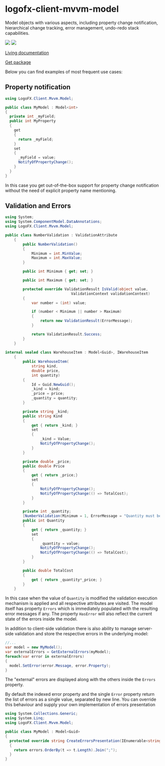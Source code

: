 # logofx-client-mvvm-model
Model objects with various aspects, including property change notification, hierarchical change tracking, error management, undo-redo stack capabilities.

<img src=https://ci.appveyor.com/api/projects/status/github/logofx/logofx-client-mvvm-model>
<img src=https://img.shields.io/nuget/dt/LogoFX.Client.Mvvm.Model?style=for-the-badge>

[Living documentation](https://ci.appveyor.com/api/projects/LogoFX/logofx-client-mvvm-model/artifacts/src/LogoFX.Client.Mvvm.Model.Specs/bin/LivingDoc.html)

[Get package](https://www.nuget.org/packages/LogoFX.Client.Mvvm.Model/)

Below you can find examples of most frequent use cases:

## Property notification

```csharp
using LogoFX.Client.Mvvm.Model;

public class MyModel : Model<int>
{
  private int _myField;
  public int MyProperty
  {
    get
    {
      return _myField;
    }
    set
    {
      _myField = value;
      NotifyOfPropertyChange();
    }
  }
}
```

In this case you get out-of-the-box support for property change notification without the need of explicit property name mentioning.

## Validation and Errors

```csharp
using System;
using System.ComponentModel.DataAnnotations;
using LogoFX.Client.Mvvm.Model;

public class NumberValidation : ValidationAttribute
    {
        public NumberValidation()
        {
            Minimum = int.MinValue;
            Maximum = int.MaxValue;
        }

        public int Minimum { get; set; }

        public int Maximum { get; set; }

        protected override ValidationResult IsValid(object value, 
                              ValidationContext validationContext)
        {
            var number = (int) value;

            if (number < Minimum || number > Maximum)
            {
                return new ValidationResult(ErrorMessage);
            }

            return ValidationResult.Success;
        }
    }
    
internal sealed class WarehouseItem : Model<Guid>, IWarehouseItem
    {
        public WarehouseItem(
            string kind, 
            double price, 
            int quantity)
        {
            Id = Guid.NewGuid();
            _kind = kind;
            _price = price;
            _quantity = quantity;            
        }

        private string _kind;        
        public string Kind
        {
            get { return _kind; }
            set
            {                
                _kind = Value;
                NotifyOfPropertyChange();
            }
        }

        private double _price;        
        public double Price
        {
            get { return _price;}
            set
            {
                NotifyOfPropertyChange();
                NotifyOfPropertyChange(() => TotalCost);
            }
        }

        private int _quantity;
        [NumberValidation(Minimum = 1, ErrorMessage = "Quantity must be positive.")]
        public int Quantity
        {
            get { return _quantity; }
            set
            {                
                _quantity = value;
                NotifyOfPropertyChange();
                NotifyOfPropertyChange(() => TotalCost);
            }
        }        

        public double TotalCost
        {
            get { return _quantity*_price; }
        }
    }
```

In this case when the value of ```Quantity``` is modified the validation execution mechanism is applied and all respective attributes are visited. The model itself has property ```Errors``` which is immediately populated with the resulting error messages if any. The property ```HasError``` will also reflect the current state of the errors inside the model.

In addition to client-side validation there is also ability to manage server-side validation and store the respective errors in the underlying model:

```csharp
//...
var model = new MyModel();
var externalErrors = GetExternalErrors(myModel);
foreach(var error in externalErrors)
{
  model.SetError(error.Message, error.Property);
}
```

The "external" errors are displayed along with the others inside the `Errors` property.

By default the indexed error property and the single `Error` property return the list of errors as a single value, separated by new line. You can override this behaviour and supply your own implementation of errors presentation

```csharp
using System.Collections.Generic;
using System.Linq;
using LogoFX.Client.Mvvm.Model;

public class MyModel : Model<Guid>
{
  protected override string CreateErrorsPresentation(IEnumerable<string> errors)
  {
    return errors.OrderBy(t => t.Length).Join(";");
  }
}

```

